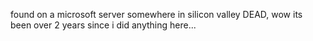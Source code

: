 found on a microsoft server somewhere in silicon valley DEAD, wow its been over 2 years since i did anything here...
